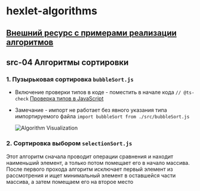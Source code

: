 # hexlet-algorithms

## [Внешний ресурс с примерами реализации алгоритмов](https://github.com/trekhleb/javascript-algorithms)

## src-04 Алгоритмы сортировки

### 1. Пузырьковая сортировка `bubbleSort.js`

- Включение проверки типов в коде - поместить в начале кода `// @ts-check`
  [Проверка типов в JavaScript](https://code.visualstudio.com/docs/nodejs/working-with-javascript#_type-checking-javascript])

- Замечание - импорт не работает без явного указания типа импортируемого файла `import bubbleSort from ./src/bubbleSort.js`

  ![Algorithm Visualization](https://upload.wikimedia.org/wikipedia/commons/c/c8/Bubble-sort-example-300px.gif)

### 2. Сортировка выбором `selectionSort.js`

Этот алгоритм сначала проводит операции сравнения и находит наименьший элемент, а только потом помещает его в начало массива. После первого прохода алгоритм исключает первый элемент из рассмотрения и ищет минимальный элемент в оставшейся части массива, а затем помещаем его на второе место
